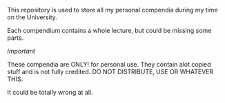 This repository is used to store all my personal compendia during my time on the University.

Each compendium contains a whole lecture, but could be missing some parts.


*Important*

These compendia are ONLY! for personal use. They contain alot copied stuff and is not fully credited.
DO NOT DISTRIBUTE, USE OR WHATEVER THIS.

It could be totally wrong at all.